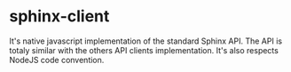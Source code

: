 # sphinx-client
It's native javascript implementation of the standard Sphinx API. The API is totaly similar with the others API clients implementation. It's also respects NodeJS code convention.

